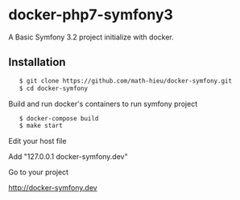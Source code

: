 docker-php7-symfony3
====================

A Basic Symfony 3.2 project initialize with docker.

## Installation

```bash
   $ git clone https://github.com/math-hieu/docker-symfony.git
   $ cd docker-symfony
```

Build and run docker's containers to run symfony project

```bash
   $ docker-compose build
   $ make start
```

Edit your host file

Add  "127.0.0.1 docker-symfony.dev"

Go to your project

http://docker-symfony.dev

